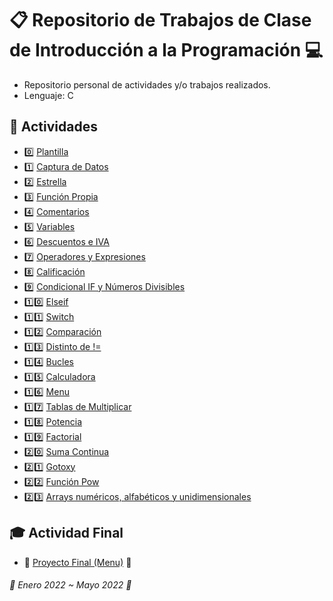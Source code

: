 # :clipboard: Repositorio de Trabajos de Clase de Introducción a la Programación :computer:

- Repositorio personal de actividades y/o trabajos realizados.
- Lenguaje: C

## :pushpin: Actividades

- :zero: [Plantilla](https://github.com/SrTuns/Universidad/blob/main/0%20Plantila/plantilla.c)
- :one: [Captura de Datos](https://github.com/SrTuns/Universidad/blob/main/1%20Captura%20de%20Datos/captura-de-datos.c)
- :two: [Estrella](https://github.com/SrTuns/Universidad/blob/main/2%20Estrella/estrella.c)
- :three: [Función Propia](https://github.com/SrTuns/Universidad/blob/main/3%20Funci%C3%B3n%20Propia/funcion-propia.c)
- :four: [Comentarios](https://github.com/SrTuns/Universidad/blob/main/4%20Comentario/cometarios.c)
- :five: [Variables](https://github.com/SrTuns/Universidad/blob/main/5%20Variables/variables.c)
- :six: [Descuentos e IVA](https://github.com/SrTuns/Universidad/blob/main/6%20Descuentos%20e%20IVA/descuentos.c)
- :seven: [Operadores y Expresiones](https://github.com/SrTuns/Universidad/blob/main/7%20Operadores%20y%20Expresiones/operadores-y-expresiones.c)
- :eight: [Calificación](https://github.com/SrTuns/Universidad/blob/main/8%20Calificaci%C3%B3n/calificacion.c)
- :nine: [Condicional IF y Números Divisibles](https://github.com/SrTuns/Universidad/blob/main/9%20Condicional%20IF%20y%20N%C3%BAmeros%20Divisibles/condicional-if-y-numeros-divisibles.c)
- :one::zero: [Elseif](https://github.com/SrTuns/Universidad/blob/main/10%20Elseif/elseif.c)
- :one::one: [Switch](https://github.com/SrTuns/Universidad/blob/main/11%20Switch/switch.c)
- :one::two: [Comparación](https://github.com/SrTuns/Universidad/blob/main/12%20Comparaci%C3%B3n/comparacion.c)
- :one::three: [Distinto de !=](https://github.com/SrTuns/Universidad/blob/main/13%20Distinto%20de%20!%3D/distinto-de.c)
- :one::four: [Bucles](https://github.com/SrTuns/Universidad/blob/main/14%20Bucles/bucles.c)
- :one::five: [Calculadora](https://github.com/SrTuns/Universidad/blob/main/15%20Calculadora/calculadora.c)
- :one::six: [Menu](https://github.com/SrTuns/Universidad/blob/main/16%20Menu/menu.c)
- :one::seven: [Tablas de Multiplicar](https://github.com/SrTuns/Universidad/blob/main/17%20Tablas%20de%20Multiplicar/tablas.c)
- :one::eight: [Potencia](https://github.com/SrTuns/Universidad/blob/main/18%20Potencia/potencia.c)
- :one::nine: [Factorial](https://github.com/SrTuns/Universidad/blob/main/19%20Factorial/factorial.c)
- :two::zero: [Suma Continua](https://github.com/SrTuns/Universidad/blob/main/20%20Suma%20Continua/suma-continua.c)
- :two::one: [Gotoxy](https://github.com/SrTuns/Universidad/blob/main/21%20Gotoxy/gotoxy.c)
- :two::two: [Función Pow](https://github.com/SrTuns/Universidad/blob/main/22%20Funci%C3%B3n%20pow/funcion-pow.c)
- :two::three: [Arrays numéricos, alfabéticos y unidimensionales](https://github.com/SrTuns/Universidad/blob/main/23%20Arrays%20num%C3%A9ricos%2C%20alfab%C3%A9ticos%2C%20unidimensionales/arrays-n-a-u.c)

## :mortar_board: Actividad Final

- :beginner: [Proyecto Final (Menu)](https://github.com/SrTuns/Universidad/tree/main/Proyecto%20Final) :beginner:


###### :cookie: Enero 2022 ~ Mayo 2022 :cookie:
